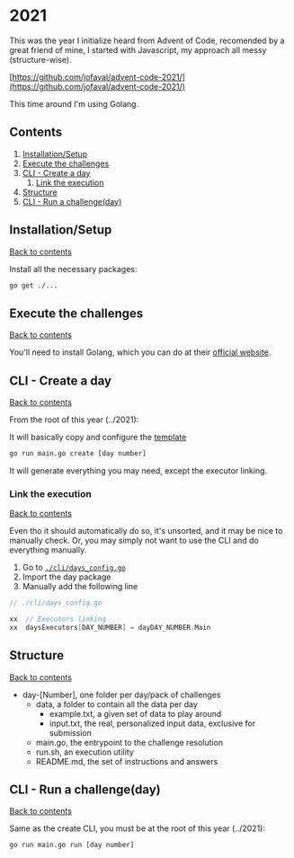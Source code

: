 # 2021

This was the year I initialize heard from Advent of Code, recomended by a great friend of mine, I started with Javascript, my approach all messy (structure-wise).

[https://github.com/jofaval/advent-code-2021/](https://github.com/jofaval/advent-code-2021/)

This time around I'm using Golang.

## Contents

1. [Installation/Setup](#installationsetup)
1. [Execute the challenges](#execute-the-challenges)
1. [CLI - Create a day](#cli---create-a-day)
   1. [Link the execution](#link-the-execution)
1. [Structure](#structure)
1. [CLI - Run a challenge(day)](#cli---run-a-challengeday)

## Installation/Setup

[Back to contents](#contents)

Install all the necessary packages:

```bash
go get ./...
```

## Execute the challenges

[Back to contents](#contents)

You'll need to install Golang, which you can do at their [official website](https://go.dev/dl/).

## CLI - Create a day

[Back to contents](#contents)

From the root of this year (../2021):

It will basically copy and configure the [template](./core/template/)

```bash
go run main.go create [day number]
```

It will generate everything you may need, except the executor linking.

### Link the execution

[Back to contents](#contents)

Even tho it should automatically do so, it's unsorted, and it may be nice to manually check.
Or, you may simply not want to use the CLI and do everything manually.

1. Go to [`./cli/days_config.go`](./cli/days_config.go)
1. Import the day package
1. Manually add the following line

```go
// ./cli/days_config.go

xx	// Executors linking
xx	daysExecutors[DAY_NUMBER] = dayDAY_NUMBER.Main
```

## Structure

[Back to contents](#contents)

- day-[Number], one folder per day/pack of challenges
  - data, a folder to contain all the data per day
    - example.txt, a given set of data to play around
    - input.txt, the real, personalized input data, exclusive for submission
  - main.go, the entrypoint to the challenge resolution
  - run.sh, an execution utility
  - README.md, the set of instructions and answers

## CLI - Run a challenge(day)

[Back to contents](#contents)

Same as the create CLI, you must be at the root of this year (../2021):

```bash
go run main.go run [day number]
```
